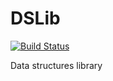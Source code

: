 # DSLib
[![Build Status](https://dslib.visualstudio.com/_apis/public/build/definitions/c322d5dd-256b-4798-968b-ff623bc3bd8c/1/badge)](https://dslib.visualstudio.com/DsLib/_build/index?definitionId=1)

Data structures library
